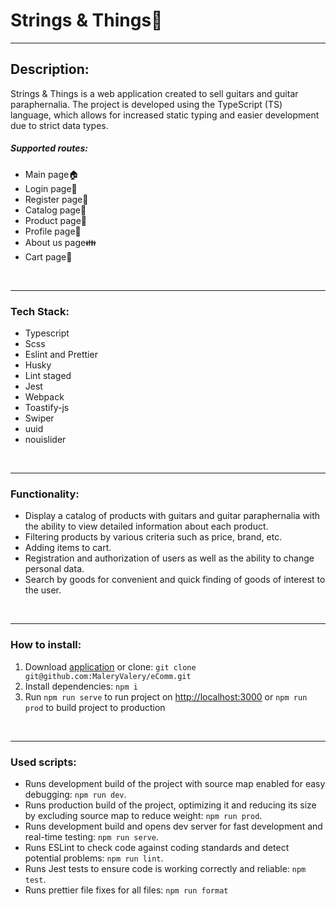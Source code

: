 # Strings & Things🎼

---

## **Description**:

Strings & Things is a web application created to sell guitars and guitar paraphernalia. The project is developed using the TypeScript (TS) language, which allows for increased static typing and easier development due to strict data types.

##### Supported routes:

- Main page🏠
- Login page🔑
- Register page🛅
- Catalog page🎁
- Product page🎸
- Profile page💂
- About us page👪
- Cart page🛒

<br/>

---

### Tech Stack:

- Typescript
- Scss
- Eslint and Prettier
- Husky
- Lint staged
- Jest
- Webpack
- Toastify-js
- Swiper
- uuid
- nouislider

<br/>

---

### Functionality:

- Display a catalog of products with guitars and guitar paraphernalia with the ability to view detailed information about each product.
- Filtering products by various criteria such as price, brand, etc.
- Adding items to cart.
- Registration and authorization of users as well as the ability to change personal data.
- Search by goods for convenient and quick finding of goods of interest to the user.

<br/>

---

### How to install:

1. Download [application](https://github.com/MaleryValery/eComm) or clone: `git clone git@github.com:MaleryValery/eComm.git`
2. Install dependencies: `npm i`
3. Run `npm run serve` to run project on [http://localhost:3000](http://localhost:3000) or `npm run prod` to build project to production

<br/>

---

### Used scripts:

- Runs development build of the project with source map enabled for easy debugging:
  `npm run dev`.
- Runs production build of the project, optimizing it and reducing its size by excluding source map to reduce weight:
  `npm run prod`.
- Runs development build and opens dev server for fast development and real-time testing:
  `npm run serve`.
- Runs ESLint to check code against coding standards and detect potential problems:
  `npm run lint`.
- Runs Jest tests to ensure code is working correctly and reliable:
  `npm test`.
- Runs prettier file fixes for all files:
  `npm run format`
